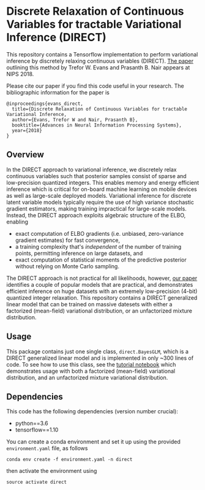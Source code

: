 # Discrete Relaxation of Continuous Variables for tractable Variational Inference (DIRECT)
This repository contains a Tensorflow implementation to perform variational inference by discretely relaxing continuous variables (DIRECT).
[The paper](https://arxiv.org/abs/1809.04279) outlining this method by Trefor W. Evans and Prasanth B. Nair appears at NIPS 2018.

Please cite our paper if you find this code useful in your research. The bibliographic information for the paper is
```
@inproceedings{evans_direct,
  title={Discrete Relaxation of Continuous Variables for tractable Variational Inference,
  author={Evans, Trefor W and Nair, Prasanth B},
  booktitle={Advances in Neural Information Processing Systems},
  year={2018}
}
```

## Overview
In the DIRECT approach to variational inference, we discretely relax continuous variables such that posterior samples consist of sparse and low-precision quantized integers.
This enables memory and energy efficient inference which is critical for on-board machine learning on mobile devices as well as large-scale deployed models.
Variational inference for discrete latent variable models typically require the use of high variance stochastic gradient estimators, making training impractical for large-scale models.
Instead, the DIRECT approach exploits algebraic structure of the ELBO, enabling
* exact computation of ELBO gradients (i.e. unbiased, zero-variance gradient estimates) for fast convergence,
* a training complexity that's *independent* of the number of training points, permitting inference on large datasets, and
* exact computation of statistical moments of the predictive posterior without relying on Monte Carlo sampling.

The DIRECT approach is not practical for all likelihoods, however, [our paper](https://arxiv.org/abs/1809.04279) identifies a couple of popular models that are practical,
and demonstrates efficient inference on huge datasets with an extremely low-precision (4-bit) quantized integer relaxation.
This repository contains a DIRECT generalized linear model that can be trained on massive datesets with either a factorized (mean-field) variational distribution, or an unfactorized mixture distribution.

## Usage
This package contains just one single class, `direct.BayesGLM`, which is a DIRECT generalized linear model and is implemented in only ~300 lines of code.
To see how to use this class, see the [tutorial notebook](/tutorial.ipynb) which demonstrates usage with both a factorized (mean-field) variational distribution, and an unfactorized mixture variational distribution.

## Dependencies
This code has the following dependencies (version number crucial):
* python==3.6
* tensorflow==1.10

You can create a conda environment and set it up using the provided `environment.yaml` file, as follows
```
conda env create -f environment.yaml -n direct
```
then activate the environment using
```
source activate direct
```
